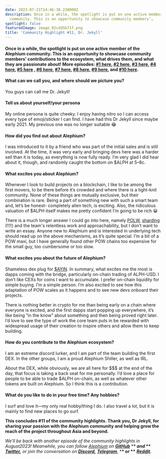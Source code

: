 ```yaml
---
date: 2023-07-21T14:46:38.238000Z
description: Once in a while, the spotlight is put on one active member of the Alephium
  community. This is an opportunity to showcase community members’…
spotlight: false
featuredImage: image_92cdd5b71f.png
title: 'Community Highlight #11, Dr. Jekyll'
---
```


#### Once in a while, the spotlight is put on one active member of the Alephium community. This is an opportunity to showcase community members’ contributions to the ecosystem, what drives them, and what they are passionate about! More episodes: <a href="https://medium.com/@alephium/community-highlight-wilhelm-k%C3%A4llstr%C3%B6m-aka-oracleuggla-81d3938c5692" class="markup--anchor markup--h4-anchor" data-href="https://medium.com/@alephium/community-highlight-wilhelm-k%C3%A4llstr%C3%B6m-aka-oracleuggla-81d3938c5692" rel="noopener" target="_blank">#1 here</a>, <a href="https://medium.com/@alephium/community-highlight-cgi-bin-c102cc106f19" class="markup--anchor markup--h4-anchor" data-href="https://medium.com/@alephium/community-highlight-cgi-bin-c102cc106f19" rel="noopener" target="_blank">#2 here</a>, <a href="https://medium.com/@alephium/community-highlight-3-digdug-48a7ec868504" class="markup--anchor markup--h4-anchor" data-href="https://medium.com/@alephium/community-highlight-3-digdug-48a7ec868504" rel="noopener" target="_blank">#3 here</a>, <a href="https://medium.com/@alephium/community-highlight-4-montail-e24fd88882a0" class="markup--anchor markup--h4-anchor" data-href="https://medium.com/@alephium/community-highlight-4-montail-e24fd88882a0" rel="noopener" target="_blank">#4 here</a>, <a href="https://medium.com/@alephium/community-highlight-5-txn-71c4fd76ffe8" class="markup--anchor markup--h4-anchor" data-href="https://medium.com/@alephium/community-highlight-5-txn-71c4fd76ffe8" rel="noopener" target="_blank">#5 here</a> , <a href="https://medium.com/@alephium/community-highlight-6-waldi-zkit-beats-37af1f6df3b8" class="markup--anchor markup--h4-anchor" data-href="https://medium.com/@alephium/community-highlight-6-waldi-zkit-beats-37af1f6df3b8" rel="noopener" target="_blank">#6 here</a>, <a href="https://medium.com/@alephium/community-highlight-7-oheka-13d8b4ae025e" class="markup--anchor markup--h4-anchor" data-href="https://medium.com/@alephium/community-highlight-7-oheka-13d8b4ae025e" rel="noopener" target="_blank">#7 here</a>, <a href="https://medium.com/@alephium/community-highlight-8-jorge-438510785041" class="markup--anchor markup--h4-anchor" data-href="https://medium.com/@alephium/community-highlight-8-jorge-438510785041" rel="noopener" target="_blank">#8 here</a>, <a href="https://medium.com/@alephium/community-highlight-9-dzhemsh-a0a4a98a8489" class="markup--anchor markup--h4-anchor" data-href="https://medium.com/@alephium/community-highlight-9-dzhemsh-a0a4a98a8489" rel="noopener" target="_blank">#9 here</a>, and <a href="https://medium.com/@alephium/community-highlight-10-lx-aka-lix-fde724cf8d81" class="markup--anchor markup--h4-anchor" data-href="https://medium.com/@alephium/community-highlight-10-lx-aka-lix-fde724cf8d81" target="_blank">#10 here</a>.

#### **What can we call you, and where should we picture you?**

You guys can call me Dr. Jekyll!

#### **Tell us about yourself/your persona**

My online persona is quite cheeky. I enjoy having nitro so I can access every type of emoji/sticker I can find. I have had this Dr Jekyll since maybe early 2021. My previous one was no longer suitable 😂

#### **How did you find out about Alephium?**

I was introduced to it by a friend who was part of the initial sales and is still involved. At the time, it was very early and bringing devs here was a harder sell than it is today, as everything is now fully ready. I’m very glad I did hear about it, though, and randomly caught the bottom on \$ALPH at 5–8c.

#### **What excites you about Alephium?**

Whenever I look to build projects on a blockchain, I like to be among the first movers, to be there before it’s crowded and where there is a tight-knit community. None of these things are mutually exclusive, but their combination is rare. Being a part of something new with such a smart team and, let’s be honest- completely alien tech, is exciting. Also, the ridiculous valuation of \$ALPH itself makes me pretty confident I’m going to be rich 😀

There is a much longer answer I could go into here, namely <a href="https://medium.com/@alephium/tech-talk-1-the-ultimate-guide-to-proof-of-less-work-the-universe-and-everything-ba70644ab301" class="markup--anchor markup--p-anchor" data-href="https://medium.com/@alephium/tech-talk-1-the-ultimate-guide-to-proof-of-less-work-the-universe-and-everything-ba70644ab301" target="_blank">POLW</a>, <a href="https://medium.com/@alephium/sharding-d50968b8b229" class="markup--anchor markup--p-anchor" data-href="https://medium.com/@alephium/sharding-d50968b8b229" target="_blank">sharding</a> (!!!!) and the team's relentless work and approachability, but I don’t want to write an essay. Anyone new to Alephium and is interested in underlying tech should read up on the above mechanisms, as it’s quite special. I’m a bit of a POW maxi, but I have generally found other POW chains too expensive for the small guy, too cumbersome or too slow.

#### **What excites you about the future of Alephium?**

Shameless dex plug for <a href="http://discord.gg/FdWGQpRwbZ" class="markup--anchor markup--p-anchor" data-href="http://discord.gg/FdWGQpRwbZ" rel="noopener" target="_blank">$AYIN</a>. In summary, what excites me the most is dapps coming with the bridge, particularly on-chain trading of ALPH-USD. I don’t like CEXs for coins I want to accumulate. I prefer on-chain liquidity for simple buying. I’m a simple person. I’m also excited to see how this adaptation of POW scales as it happens and to see new devs onboard their projects.

There is nothing better in crypto for me than being early on a chain where everyone is excited, and the first dapps start popping up everywhere, it’s like being “in the know” about something and then being proved right later. I’d love to see the type of work the core team puts in be rewarded with widespread usage of their creation to inspire others and allow them to keep building.

#### **How do you contribute to the Alephium ecosystem?**

I am an extreme discord lurker, and I am part of the team building the first DEX. In the other groups, I am a proud Alephium Shiller, as well as IRL.

About the DEX, while obviously, we are all here for \$\$\$ at the end of the day, that focus is taking a back seat for me personally. I’d love a place for people to be able to trade \$ALPH on-chain, as well as whatever other tokens are built on Alephium. So I think this is a contribution.

#### What do you like to do in your free time? Any hobbies?

I surf and love it—my only real hobby/thing I do. I also travel a lot, but it is mainly to find new places to go surf.

**This concludes \#11 of the community highlights. Thank you, Dr Jekyll, for sharing your passion with the Alephium community and helping grow the reach of the project throughout Asia and beyond.**

_We’ll be back with another episode of the community highlights in August2023! Meanwhile, you can follow_ <a href="https://alephium.org/" class="markup--anchor markup--p-anchor" data-href="https://alephium.org/" rel="noopener ugc nofollow noopener" target="_blank"><em>Alephium</em></a> _on_ <a href="https://github.com/alephium/" class="markup--anchor markup--p-anchor" data-href="https://github.com/alephium/" rel="noopener ugc nofollow noopener" target="_blank"><strong><em>GitHub</em></strong></a> \***\* _and_ \*\*** <a href="https://twitter.com/alephium" class="markup--anchor markup--p-anchor" data-href="https://twitter.com/alephium" rel="noopener ugc nofollow noopener" target="_blank"><strong><em>Twitter</em></strong></a>**_,_** _or join the conversation on_ <a href="https://alephium.org/discord" class="markup--anchor markup--p-anchor" data-href="https://alephium.org/discord" rel="noopener ugc nofollow noopener" target="_blank"><strong><em>Discord</em></strong></a>**_,_** <a href="https://t.me/alephiumgroup" class="markup--anchor markup--p-anchor" data-href="https://t.me/alephiumgroup" rel="noopener ugc nofollow noopener" target="_blank"><strong><em>Telegram</em></strong></a>_,_ \***\* _or_ \*\*** <a href="https://www.reddit.com/r/alephium" class="markup--anchor markup--p-anchor" data-href="https://www.reddit.com/r/alephium" rel="noopener ugc nofollow noopener" target="_blank"><strong><em>Reddit</em></strong></a>**_._**
